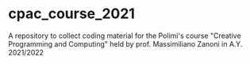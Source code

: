 # cpac_course_2021
A repository to collect coding material for the Polimi's course "Creative Programming and Computing" held by prof. Massimiliano Zanoni in A.Y. 2021/2022
